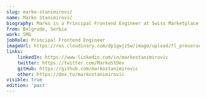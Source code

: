 ```yaml
---
slug: marko-stanimirović
name: Marko Stanimirović
biography: Marko is a Principal Frontend Engineer at Swiss Marketplace Group. He is a core member of the NgRx and AnalogJS teams, a Google Developer Expert in Angular, and an organizer of the Angular Belgrade group. Marko actively contributes to open-source software, shares knowledge through technical articles and talks, and enjoys playing the guitar. He holds a Master of Science in Software Engineering from the University of Belgrade.
from: Belgrade, Serbia 
work: SMG
jobRole: Principal Frontend Engineer
imageUrl: https://res.cloudinary.com/dp1gwjz5w/image/upload/fl_preserve_transparency/v1720601618/ngrome-speaker/Marko_pppx96.jpg?_s=public-apps
links:
    linkedIn: https://www.linkedin.com/in/markostanimirovic
    twitter: https://twitter.com/MarkoStDev
    gitHub: https://github.com/markostanimirovic
    other: https://dev.to/markostanimirovic
visible: true
edition: 'past'
---
```

